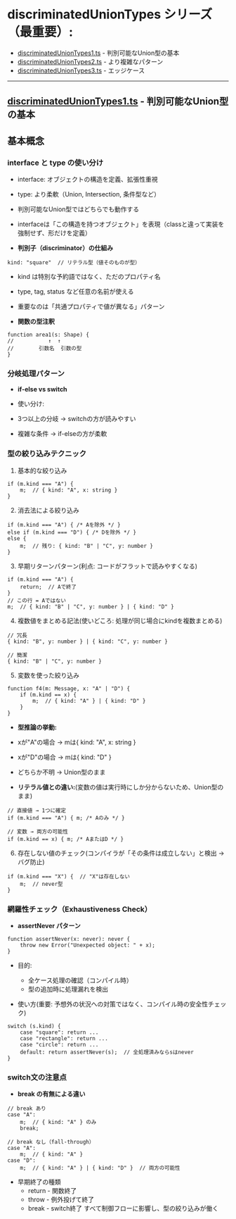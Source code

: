 # discriminatedUnionTypes シリーズ（最重要）:

- [discriminatedUnionTypes1.ts](./discriminatedUnionTypes1.ts) - 判別可能なUnion型の基本
- [discriminatedUnionTypes2.ts](./discriminatedUnionTypes2.ts) - より複雑なパターン
- [discriminatedUnionTypes3.ts](./discriminatedUnionTypes3.ts) - エッジケース

---

## [discriminatedUnionTypes1.ts](./discriminatedUnionTypes1.ts) - 判別可能なUnion型の基本

## 基本概念
### interface と type の使い分け

- interface: オブジェクトの構造を定義、拡張性重視
- type: より柔軟（Union, Intersection, 条件型など）
- 判別可能なUnion型ではどちらでも動作する
- interfaceは「この構造を持つオブジェクト」を表現（classと違って実装を強制せず、形だけを定義）

- **判別子（discriminator）の仕組み**
```
kind: "square"  // リテラル型（値そのものが型）
```

- kind は特別な予約語ではなく、ただのプロパティ名
- type, tag, status など任意の名前が使える
- 重要なのは「共通プロパティで値が異なる」パターン

- **関数の型注釈**
```
function area1(s: Shape) {
//           ↑  ↑
//        引数名  引数の型
}
```

### 分岐処理パターン

- **if-else vs switch**

- 使い分け:

- 3つ以上の分岐 → switchの方が読みやすい
- 複雑な条件 → if-elseの方が柔軟

### 型の絞り込みテクニック
1. 基本的な絞り込み
```
if (m.kind === "A") {
    m;  // { kind: "A", x: string }
}
```

2. 消去法による絞り込み
```
if (m.kind === "A") { /* Aを除外 */ }
else if (m.kind === "D") { /* Dを除外 */ }
else {
    m;  // 残り: { kind: "B" | "C", y: number }
}
```

3. 早期リターンパターン(利点: コードがフラットで読みやすくなる)
```
if (m.kind === "A") {
    return;  // Aで終了
}
// この行 = Aではない
m;  // { kind: "B" | "C", y: number } | { kind: "D" }
```

4. 複数値をまとめる記法(使いどころ: 処理が同じ場合にkindを複数まとめる)
```
// 冗長
{ kind: "B", y: number } | { kind: "C", y: number }

// 簡潔
{ kind: "B" | "C", y: number }
```

5. 変数を使った絞り込み
```
function f4(m: Message, x: "A" | "D") {
    if (m.kind == x) {
        m;  // { kind: "A" } | { kind: "D" }
    }
}
```

- **型推論の挙動:**

- xが"A"の場合 → mは{ kind: "A", x: string }
- xが"D"の場合 → mは{ kind: "D" }
- どちらか不明 → Union型のまま


- **リテラル値との違い:**(変数の値は実行時にしか分からないため、Union型のまま)
```
// 直接値 → 1つに確定
if (m.kind === "A") { m; /* Aのみ */ }

// 変数 → 両方の可能性
if (m.kind == x) { m; /* AまたはD */ }
```

6. 存在しない値のチェック(コンパイラが「その条件は成立しない」と検出 → バグ防止)
```
if (m.kind === "X") {  // "X"は存在しない
    m;  // never型
}
```

### 網羅性チェック（Exhaustiveness Check）

- **assertNever パターン**
```
function assertNever(x: never): never {
    throw new Error("Unexpected object: " + x);
}
```
- 目的:
    - 全ケース処理の確認（コンパイル時）
    - 型の追加時に処理漏れを検出

- 使い方(重要: 予想外の状況への対策ではなく、コンパイル時の安全性チェック)
```
switch (s.kind) {
    case "square": return ...
    case "rectangle": return ...
    case "circle": return ...
    default: return assertNever(s);  // 全処理済みならsはnever
}
```


### switch文の注意点
- **break の有無による違い**
```
// break あり
case "A":
    m;  // { kind: "A" } のみ
    break;

// break なし（fall-through）
case "A":
    m;  // { kind: "A" }
case "D":
    m;  // { kind: "A" } | { kind: "D" }  // 両方の可能性
```

- 早期終了の種類
    - return - 関数終了
    - throw - 例外投げて終了
    - break - switch終了
すべて制御フローに影響し、型の絞り込みが働く

